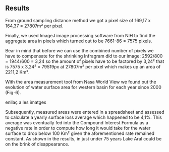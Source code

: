 ## Results

From ground sampling distance method we got a pixel size of 169,17 x 164,37 = 27807m² per pixel. 

Finally, we used  ImageJ  image processing software from NIH to find the aggregate area in pixels which turned out to be 7661-86 = 7575 pixels.

Bear in mind that before we can use the combined number of pixels we have to compensate for the shrinking Infragram did to our image: 2592/800 = 1944/600 = 3,24 so the amount of pixels have to be factored by 3,24² that is 7575 x 3,24² = 79519px at  27807m² per pixel which makes up an area of 2211,2 Km².

With the area measurement tool from Nasa World View we found out the evolution of water surface area for western basin for each year since 2000 (Fig-6). 

enllaç a les imatges

Subsequently, measured areas were entered in a spreadsheet and assessed to calculate a yearly surface loss average which happened to be 4,1%. This average was eventually fed into the Compound Interest Formula as a negative rate in order to compute how long it would take for the water surface to drop below 100 Km² given the aforementioned rate remained constant. As shown in the results, in just under 75 years Lake Aral could be on the brink of disappearance. 
